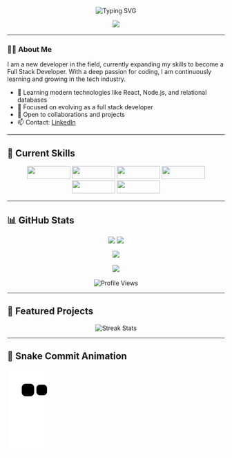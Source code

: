 <p align="center">
  <img src="https://readme-typing-svg.herokuapp.com?font=Fira+Code&weight=700&size=24&pause=1000&color=00F7FF&center=true&vCenter=true&width=435&lines=Hello%2C+I'm+Kaio!;Aspiring+Full+Stack+Developer;Passionate+about+technology+and+challenges" alt="Typing SVG" />
</p>


<p align="center">
  <img src="https://media.giphy.com/media/qgQUggAC3Pfv687qPC/giphy.gif" width="300px">
</p>

---

### 👨‍💻 About Me

I am a new developer in the field, currently expanding my skills to become a Full Stack Developer. With a deep passion for coding, I am continuously learning and growing in the tech industry.

- 🌟 Learning modern technologies like React, Node.js, and relational databases  
- 🚀 Focused on evolving as a full stack developer  
- 💬 Open to collaborations and projects  
- 📫 Contact: [LinkedIn](https://www.linkedin.com/in/kaio-c-9813b0285/)

---

## 🔧 Current Skills

<p align="center">
  <img src="https://img.shields.io/badge/HTML5-E34F26?style=flat&logo=html5&logoColor=white" width="100" height="30">
  <img src="https://img.shields.io/badge/CSS3-1572B6?style=flat&logo=css3&logoColor=white" width="100" height="30">
  <img src="https://img.shields.io/badge/JavaScript-323330?style=flat&logo=javascript&logoColor=F7DF1E" width="100" height="30">
  <img src="https://img.shields.io/badge/React.js-61DAFB?style=flat&logo=react&logoColor=black" width="100" height="30">
  <img src="https://img.shields.io/badge/Linux-FCC624?style=flat&logo=linux&logoColor=black" width="100" height="30">
  <img src="https://img.shields.io/badge/Node.js-339933?style=flat&logo=node.js&logoColor=white" width="100" height="30">
</p>

---

## 📊 GitHub Stats

<p align="center">
  <img src="https://github-readme-stats.vercel.app/api?username=kaiocandido&show_icons=true&count_private=true&theme=github_dark" width="400" />
  <img src="https://github-readme-stats.vercel.app/api/top-langs/?username=kaiocandido&layout=compact&theme=github_dark" width="400" />
</p>

<p align="center">
  <img src="https://github-profile-trophy.vercel.app/?username=kaiocandido&theme=onedark&no-frame=true&row=1&column=6" />
</p>

<p align="center">
  <img src="https://github-readme-activity-graph.cyclic.app/graph?username=kaiocandido&theme=github-compact" />
</p>

<p align="center">
  <img src="https://komarev.com/ghpvc/?username=kaiocandido&color=brightgreen" alt="Profile Views">
</p>

---

## 🚀 Featured Projects

<p align="center">
  <img src="https://github-readme-streak-stats.herokuapp.com/?user=kaiocandido&theme=dark" alt="Streak Stats" />
</p>


---
## 🐍 Snake Commit Animation

![snake gif](https://github.com/kaiocandido/kaiocandido/blob/output/github-contribution-grid-snake.svg)

